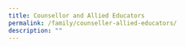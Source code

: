 ```yaml
---
title: Counsellor and Allied Educators
permalink: /family/counseller-allied-educators/
description: ""
---
```

